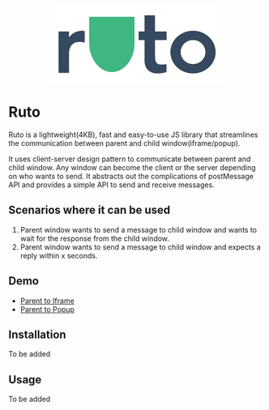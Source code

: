 <div style="text-align:center">
	<img src="ruto.png" height="149">
</div>

# Ruto

Ruto is a lightweight(4KB), fast and easy-to-use JS library that streamlines the communication between parent and child window(iframe/popup).

It uses client-server design pattern to communicate between parent and child window. Any window can become the client or the server depending on who wants to send. It abstracts out the complications of postMessage API and provides a simple API to send and receive messages.


## Scenarios where it can be used

1. Parent window wants to send a message to child window and wants to wait for the response from the child window.
2. Parent window wants to send a message to child window and expects a reply within x seconds.

## Demo
- [Parent to Iframe](https://ruto-demo.netlify.app/)
- [Parent to Popup](https://ruto-demo.netlify.app/)

## Installation

To be added

## Usage

To be added

